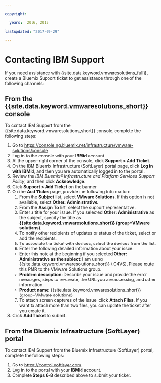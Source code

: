 ```yaml
---

copyright:

  years:  2016, 2017

lastupdated: "2017-09-29"

---
```


# Contacting IBM Support

If you need assistance with {{site.data.keyword.vmwaresolutions_full}}, create a Bluemix Support ticket to get assistance through one of the following channels:

## From the {{site.data.keyword.vmwaresolutions_short}} console

To contact IBM Support from the {{site.data.keyword.vmwaresolutions_short}} console, complete the following steps:

1. Go to
   https://console.ng.bluemix.net/infrastructure/vmware-solutions/console.
2. Log in to the console with your **IBMid** account.
3. At the upper-right corner of the console, click **Support > Add Ticket**.
4. On the IBM Bluemix Infrastructure (SoftLayer) portal page, click **Log in with IBMid**, and then you are automatically logged in to the portal.
5. Review the _IBM Bluemix® Infrastructure and Platform Services Support Policy_, and then click **Acknowledge**.
6. Click **Support > Add Ticket** on the banner.
7. On the **Add Ticket** page, provide the following information:
   1. From the **Subject** list, select **VMware Solutions**. If this option is not available, select **Other: Administrative**.   
   2. From the **Assign To** list, select the support representative.  
   3. Enter a title for your issue. If you selected **Other: Administrative** as the subject, specify the title as
   **{{site.data.keyword.vmwaresolutions_short}} (group=VMware solutions)**.  
   4. To notify other recipients of updates or status of the ticket, select or add the recipients.
   5. To associate the ticket with devices, select the devices from the list.  
   6. Enter the following detailed information about your issue:      
     * Enter this note at the beginning if you selected **Other: Administrative as the subject**: I am using {{site.data.keyword.vmwaresolutions_short}} (IC4VS). Please route this PMR to the VMware Solutions group.   
     * **Problem description**: Describe your issue and provide the error messages, steps to re-create, the URL you are accessing, and other information.    
     * **Product name**: {{site.data.keyword.vmwaresolutions_short}} (group=VMware solutions)    
   7. To attach screen captures of the issue, click **Attach Files**. If you want to attach more than two files, you can update the
   ticket after you create it.  
8. Click **Add Ticket** to submit.

## From the Bluemix Infrastructure (SoftLayer) portal

To contact IBM Support from the Bluemix Infrastructure (SoftLayer) portal, complete the following steps:

1. Go to https://control.softlayer.com.
2. Log in to the portal with your **IBMid** account.
3. Complete **Steps 6-8** described above to submit your ticket.
